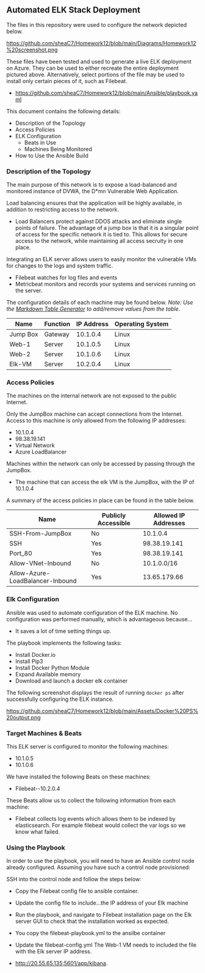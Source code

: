 ## Automated ELK Stack Deployment

The files in this repository were used to configure the network depicted below.

https://github.com/sheaC7/Homework12/blob/main/Diagrams/Homework12%20screenshot.png

These files have been tested and used to generate a live ELK deployment on Azure. They can be used to either recreate the entire deployment pictured above. Alternatively, select portions of the file may be used to install only certain pieces of it, such as Filebeat.

  - https://github.com/sheaC7/Homework12/blob/main/Ansible/playbook.yaml

This document contains the following details:
- Description of the Topology
- Access Policies
- ELK Configuration
  - Beats in Use
  - Machines Being Monitored
- How to Use the Ansible Build


### Description of the Topology

The main purpose of this network is to expose a load-balanced and monitored instance of DVWA, the D*mn Vulnerable Web Application.

Load balancing ensures that the application will be highly available, in addition to restricting access to the network.
- Load Balancers protect against DDOS attacks and eliminate single points of failure. The advantage of a jump box is that it is a singular point of access for the specific network it is tied to. This allows for secure access to the network, while maintaining all access secruity in one place.

Integrating an ELK server allows users to easily monitor the vulnerable VMs for changes to the logs and system traffic.
- Filebeat watches for log files and events
- Metricbeat monitors and records your systems and services running on the server. 

The configuration details of each machine may be found below.
_Note: Use the [Markdown Table Generator](http://www.tablesgenerator.com/markdown_tables) to add/remove values from the table_.

| Name     | Function | IP Address | Operating System |
|----------|----------|------------|------------------|
| Jump Box | Gateway  | 10.1.0.4   | Linux            |
| Web-1    | Server   | 10.1.0.5   | Linux            |
| Web-2    | Server   | 10.1.0.6   | Linux            |
| Elk-VM   | Server   | 10.2.0.4   | Linux            |                  

### Access Policies

The machines on the internal network are not exposed to the public Internet. 

Only the JumpBox machine can accept connections from the Internet. Access to this machine is only allowed from the following IP addresses:
- 10.1.0.4
- 98.38.19.141
- Virtual Network 
- Azure LoadBalancer

Machines within the network can only be accessed by passing through the JumpBox.
- The machine that can access the elk VM is the JumpBox, with the IP of 10.1.0.4

A summary of the access policies in place can be found in the table below.

| Name                             | Publicly Accessible | Allowed IP Addresses |
|----------------------------------|---------------------|----------------------|
| SSH-From-JumpBox                 | No                  | 10.1.0.4             |
| SSH                              | Yes                 | 98.38.19.141         |
| Port_80                          | Yes                 | 98.38.19.141         |
| Allow-VNet-Inbound               | No                  | 10.1.0.0/16          |
| Allow-Azure-LoadBalancer-Inbound | Yes                 | 13.65.179.66         |

### Elk Configuration

Ansible was used to automate configuration of the ELK machine. No configuration was performed manually, which is advantageous because...
- It saves a lot of time setting things up.

The playbook implements the following tasks:
- Install Docker.io
- Install Pip3
- Install Docker Python Module
- Expand Available memory
- Download and launch a docker elk container

The following screenshot displays the result of running `docker ps` after successfully configuring the ELK instance.

https://github.com/sheaC7/Homework12/blob/main/Assets/Docker%20PS%20output.png

### Target Machines & Beats
This ELK server is configured to monitor the following machines:
- 10.1.0.5
- 10.1.0.6

We have installed the following Beats on these machines:
- Filebeat--10.2.0.4

These Beats allow us to collect the following information from each machine:
- Filebeat collects log events which allows them to be indexed by elasticsearch. For example filebeat would collect the var logs so we know what failed. 

### Using the Playbook
In order to use the playbook, you will need to have an Ansible control node already configured. Assuming you have such a control node provisioned: 

SSH into the control node and follow the steps below:
- Copy the Filebeat config file to ansible container.
- Update the config file to include...the IP address of your Elk machine
- Run the playbook, and navigate to Filebeat installation page on the Elk server GUI to check that the installation worked as expected.


- You copy the filebeat-playbook.yml to the ansilbe container
- Update the filebeat-config.yml The Web-1 VM needs to included the file with the Elk server IP address.
- http://20.55.65.135:5601/app/kibana.
